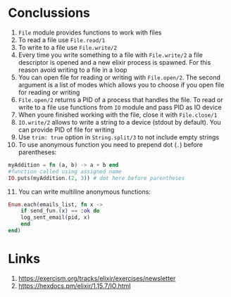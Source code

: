 # Conclussions
1. `File` module provides functions to work with files
2. To read a file use `File.read/1`
3. To write to a file use `File.write/2`
4. Every time you write something to a file with `File.write/2` a file descriptor is opened and a new elixir process is spawned. For this reason avoid writing to a file in a loop
5. You can open file for reading or writing with `File.open/2`. The second argument is a list of modes which allows you to choose if you open file for reading or writing
6. `File.open/2` returns a PID of a process that handles the file. To read or write to a file use functions from `IO` module and pass PID as IO device
7. When youre finished working with the file, close it with `File.close/1`
8. `IO.write/2` allows to write a string to a device (stdout by default). You can provide PID of file for writing
9. Use `trim: true` option in `String.split/3` to not include empty strings
10. To use anonymous function you need to prepend dot (`.`) before parentheses:
```elixir
myAddition = fn (a, b) -> a + b end
#function called using assigned name
IO.puts(myAddition.(2, 3)) # dot here before parentheses
```
11. You can write multiline anonymous functions:
```elixir
Enum.each(emails_list, fn x ->
    if send_fun.(x) == :ok do
    log_sent_email(pid, x)
    end
end)
```

# Links
1. https://exercism.org/tracks/elixir/exercises/newsletter
2. https://hexdocs.pm/elixir/1.15.7/IO.html

